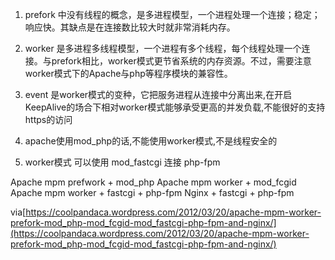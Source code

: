 1. prefork 中没有线程的概念，是多进程模型，一个进程处理一个连接；稳定；响应快。其缺点是在连接数比较大时就非常消耗内存。

2. worker 是多进程多线程模型，一个进程有多个线程，每个线程处理一个连接。与prefork相比，worker模式更节省系统的内存资源。不过，需要注意worker模式下的Apache与php等程序模块的兼容性。

3. event 是worker模式的变种，它把服务进程从连接中分离出来,在开启KeepAlive的场合下相对worker模式能够承受更高的并发负载,不能很好的支持https的访问

4. apache使用mod_php的话,不能使用worker模式,不是线程安全的

5. worker模式 可以使用 mod_fastcgi 连接 php-fpm



Apache mpm prefwork + mod_php
Apache mpm worker + mod_fcgid
Apache mpm worker + fastcgi + php-fpm
Nginx + fastcgi + php-fpm




via[https://coolpandaca.wordpress.com/2012/03/20/apache-mpm-worker-prefork-mod_php-mod_fcgid-mod_fastcgi-php-fpm-and-nginx/](https://coolpandaca.wordpress.com/2012/03/20/apache-mpm-worker-prefork-mod_php-mod_fcgid-mod_fastcgi-php-fpm-and-nginx/)